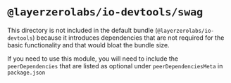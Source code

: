 # `@layerzerolabs/io-devtools/swag`

This directory is not included in the default bundle (`@layerzerolabs/io-devtools`) because it introduces dependencies that are not required for the basic functionality and that would bloat the bundle size.

If you need to use this module, you will need to include the `peerDependencies` that are listed as optional under `peerDependenciesMeta` in `package.json`
